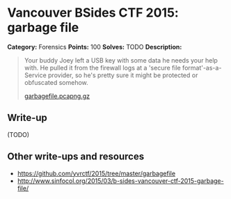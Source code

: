 # Vancouver BSides CTF 2015: garbage file

**Category:** Forensics
**Points:** 100
**Solves:** TODO
**Description:** 

> Your buddy Joey left a USB key with some data he needs your help with. He pulled it from the firewall logs at a 'secure file format'-as-a-Service provider, so he's pretty sure it might be protected or obfuscated somehow.
> 
> [garbagefile.pcapng.gz](garbagefile.pcapng.gz)

## Write-up

(TODO)

## Other write-ups and resources

* <https://github.com/yvrctf/2015/tree/master/garbagefile>
* <http://www.sinfocol.org/2015/03/b-sides-vancouver-ctf-2015-garbage-file/>